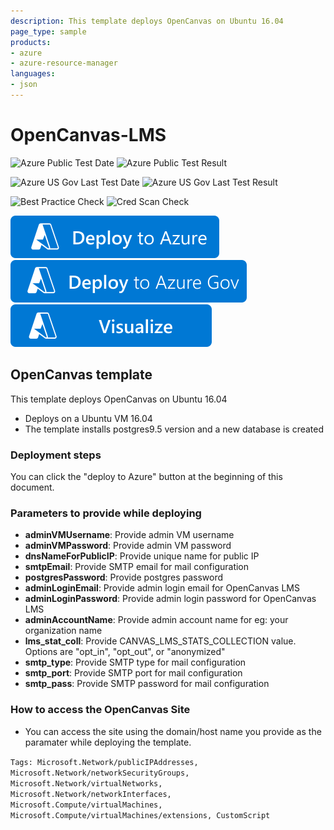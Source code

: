 ```yaml
---
description: This template deploys OpenCanvas on Ubuntu 16.04
page_type: sample
products:
- azure
- azure-resource-manager
languages:
- json
---
```

# OpenCanvas-LMS

![Azure Public Test Date](https://azurequickstartsservice.blob.core.windows.net/badges/application-workloads/opencanvas/opencanvas-lms/PublicLastTestDate.svg)
![Azure Public Test Result](https://azurequickstartsservice.blob.core.windows.net/badges/application-workloads/opencanvas/opencanvas-lms/PublicDeployment.svg)

![Azure US Gov Last Test Date](https://azurequickstartsservice.blob.core.windows.net/badges/application-workloads/opencanvas/opencanvas-lms/FairfaxLastTestDate.svg)
![Azure US Gov Last Test Result](https://azurequickstartsservice.blob.core.windows.net/badges/application-workloads/opencanvas/opencanvas-lms/FairfaxDeployment.svg)

![Best Practice Check](https://azurequickstartsservice.blob.core.windows.net/badges/application-workloads/opencanvas/opencanvas-lms/BestPracticeResult.svg)
![Cred Scan Check](https://azurequickstartsservice.blob.core.windows.net/badges/application-workloads/opencanvas/opencanvas-lms/CredScanResult.svg)

[![Deploy To Azure](https://raw.githubusercontent.com/Azure/azure-quickstart-templates/master/1-CONTRIBUTION-GUIDE/images/deploytoazure.svg?sanitize=true)](https://portal.azure.com/#create/Microsoft.Template/uri/https%3A%2F%2Fraw.githubusercontent.com%2FAzure%2Fazure-quickstart-templates%2Fmaster%2Fapplication-workloads%2Fopencanvas%2Fopencanvas-lms%2Fazuredeploy.json)
[![Deploy To Azure US Gov](https://raw.githubusercontent.com/Azure/azure-quickstart-templates/master/1-CONTRIBUTION-GUIDE/images/deploytoazuregov.svg?sanitize=true)](https://portal.azure.us/#create/Microsoft.Template/uri/https%3A%2F%2Fraw.githubusercontent.com%2FAzure%2Fazure-quickstart-templates%2Fmaster%2Fapplication-workloads%2Fopencanvas%2Fopencanvas-lms%2Fazuredeploy.json)
[![Visualize](https://raw.githubusercontent.com/Azure/azure-quickstart-templates/master/1-CONTRIBUTION-GUIDE/images/visualizebutton.svg?sanitize=true)](http://armviz.io/#/?load=https%3A%2F%2Fraw.githubusercontent.com%2FAzure%2Fazure-quickstart-templates%2Fmaster%2Fapplication-workloads%2Fopencanvas%2Fopencanvas-lms%2Fazuredeploy.json)

## OpenCanvas template

This template deploys OpenCanvas on Ubuntu 16.04
* Deploys on a Ubuntu VM 16.04
* The template installs postgres9.5 version and a new database is created

### Deployment steps

You can click the "deploy to Azure" button at the beginning of this document.

### Parameters to provide while deploying

+ **adminVMUsername**: Provide admin VM username
+ **adminVMPassword**: Provide admin VM password
+ **dnsNameForPublicIP**: Provide unique name for public IP
+ **smtpEmail**: Provide SMTP email for mail configuration
+ **postgresPassword**: Provide postgres password
+ **adminLoginEmail**: Provide admin login email for OpenCanvas LMS
+ **adminLoginPassword**: Provide admin login password for OpenCanvas LMS
+ **adminAccountName**: Provide admin account name for eg: your organization name
+ **lms_stat_coll**: Provide CANVAS_LMS_STATS_COLLECTION value. Options are "opt_in", "opt_out", or "anonymized"
+ **smtp_type**: Provide SMTP type for mail configuration
+ **smtp_port**: Provide SMTP port for mail configuration
+ **smtp_pass**: Provide SMTP password for mail configuration

### How to access the OpenCanvas Site
* You can access the site using the domain/host name you provide as the paramater while deploying the template.

`Tags: Microsoft.Network/publicIPAddresses, Microsoft.Network/networkSecurityGroups, Microsoft.Network/virtualNetworks, Microsoft.Network/networkInterfaces, Microsoft.Compute/virtualMachines, Microsoft.Compute/virtualMachines/extensions, CustomScript`
